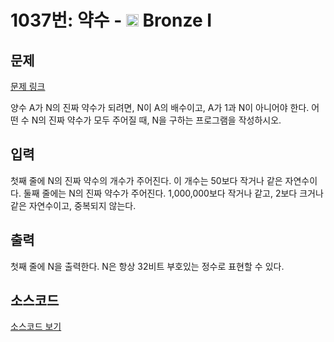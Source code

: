 # 1037번: 약수 - <img src="https://static.solved.ac/tier_small/5.svg" style="height:20px" /> Bronze I

<!-- performance -->

<!-- 문제 제출 후 깃허브에 푸시를 했을 때 제출한 코드의 성능이 입력될 공간입니다.-->

<!-- end -->

## 문제

[문제 링크](https://boj.kr/1037)

<p>양수 A가 N의 진짜 약수가 되려면, N이 A의 배수이고, A가 1과 N이 아니어야 한다.&nbsp;어떤 수 N의 진짜 약수가 모두 주어질 때, N을 구하는 프로그램을 작성하시오.</p>

## 입력

<p>첫째 줄에 N의 진짜 약수의 개수가 주어진다. 이 개수는 50보다 작거나 같은 자연수이다. 둘째 줄에는 N의 진짜 약수가 주어진다. 1,000,000보다 작거나 같고, 2보다 크거나 같은 자연수이고, 중복되지 않는다.</p>

## 출력

<p>첫째 줄에 N을 출력한다. N은 항상 32비트 부호있는 정수로 표현할 수 있다.</p>

## 소스코드

[소스코드 보기](Main.java)